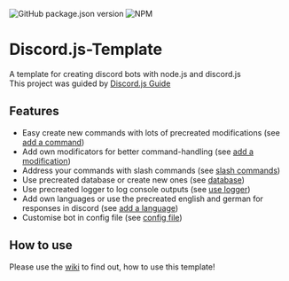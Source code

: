 ![GitHub package.json version](https://img.shields.io/github/package-json/v/EliasSchaut/Discord-Bot-Template?style=flat-square)
![NPM](https://img.shields.io/npm/l/@elias.schaut/discord-bot-template?style=flat-square)

# Discord.js-Template
A template for creating discord bots with node.js and discord.js \
This project was guided by [Discord.js Guide](https://discordjs.guide/)


## Features
* Easy create new commands with lots of precreated modifications (see [add a command](https://github.com/EliasSchaut/Discord-Bot-Template/wiki/Add-a-command))
* Add own modificators for better command-handling (see [add a modification](https://github.com/EliasSchaut/Discord-Bot-Template/wiki/How-to-modification#add-a-modicication))
* Address your commands with slash commands (see [slash commands](https://github.com/EliasSchaut/Discord-Bot-Template/wiki/Add-a-slash-command))
* Use precreated database or create new ones (see [database](https://github.com/EliasSchaut/Discord-Bot-Template/wiki/Add-a-database))
* Use precreated logger to log console outputs (see [use logger](https://github.com/EliasSchaut/Discord-Bot-Template/wiki/Use-Logger))
* Add own languages or use the precreated english and german for responses in discord (see [add a language](https://github.com/EliasSchaut/Discord-Bot-Template/wiki/Add-a-language))
* Customise bot in config file (see [config file](https://github.com/EliasSchaut/Discord-Bot-Template/wiki/config-file))


## How to use
Please use the [wiki](https://github.com/EliasSchaut/Discord-Bot-Template/wiki) to find out, how to use this template!
